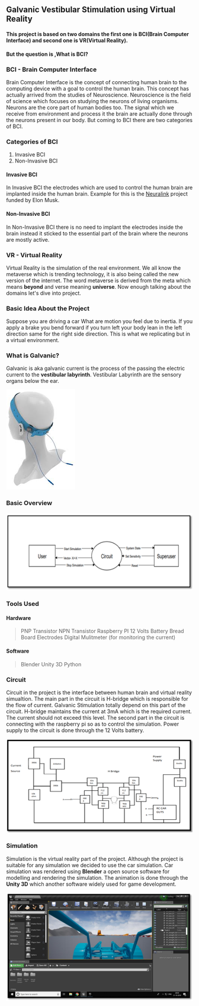 ## Galvanic Vestibular Stimulation using Virtual Reality

#### This project is based on two domains the first one is BCI(Brain Computer Interface) and second one is VR(Virtual Reality).

#### But the question is ,What is BCI?


### BCI - Brain Computer Interface
 Brain Computer Interface is the concept of connecting human brain to the computing device with a goal to control the human brain. This concept has actually arrived from the    studies of Neuroscience. Neuroscience is the field of science which focuses on studying the neurons of living organisms. Neurons are the core part of human bodies too. The signal which we receive from environment and process it the brain are actually done through the neurons present in our body. But coming to BCI there are two categories of BCI.
 
 ### Categories of BCI
 1. Invasive BCI
 2. Non-Invasive BCI

#### Invasive BCI
In Invasive BCI the electrodes which are used to control the human brain are implanted inside the human brain. Example for this is the [Neuralink](https://neuralink.com/) project funded by Elon Musk.

#### Non-Invasive BCI
In Non-Invasive BCI there is no need to implant the electrodes inside the brain instead it sticked to the essential part of the brain where the neurons are mostly active.

### VR - Virtual Reality
Virtual Reality is the simulation of the real environment. We all know the metaverse which is trending technology, it is also being called the new version of the internet. The word metaverse is derived from the meta which means __beyond__ and verse meaning __universe__. Now enough talking about the domains let's dive into project. 

### Basic Idea About the Project
Suppose you are  driving a car What are motion you feel due to inertia. If you apply a brake you bend forward if you turn left your body lean in the left direction same for the right side direction. This is what we replicating but in a virtual environment. 

### What is Galvanic?
Galvanic is aka galvanic current is the process of the passing the electric current to the __vestibular labyrinth__. Vestibular Labyrinth are the sensory organs below the ear.

![galvanic-stimulation](https://github.com/pravinkumarosingh/projects/blob/master/virtualreality/images/galvanic-stimulation.jpg)

### Basic Overview
![architecture](https://github.com/pravinkumarosingh/projects/blob/master/virtualreality/images/architecture.png)

### Tools Used

#### Hardware
> PNP Transistor
> NPN Transistor
> Raspberry PI
> 12 Volts Battery
> Bread Board
> Electrodes
> Digital Mulitmeter (for monitoring the current)

#### Software
> Blender
> Unity 3D
> Python 

### Circuit
Circuit in the project is the interface between human brain and virtual reality simualtion. The main part in the circuit is H-bridge which is responsible for the flow of current. Galvanic Stimulation totally depend on this part of the circuit. H-bridge maintains the current at 3mA which is the required current. The current should not exceed this level. The second part in the circuit is connecting with the raspberry pi so as to control the simulation. Power supply to the circuit is done through the 12 Volts battery.

![circuit](https://github.com/pravinkumarosingh/projects/blob/master/virtualreality/images/circuit.png)


### Simulation
Simulation is the virtual reality part of the project. Although the project is suitable for any simulation we decided to use the car simulation. Car simulation was rendered using __Blender__ a open source software for modelling and rendering the simulation. The animation is done through the __Unity 3D__ which another software widely used for game development.  

![car-simulation](https://github.com/pravinkumarosingh/projects/blob/master/virtualreality/images/car-simulation.png)






